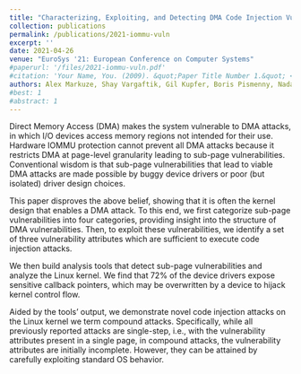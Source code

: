 ```yaml
---
title: "Characterizing, Exploiting, and Detecting DMA Code Injection Vulnerabilities in the Presence of an IOMMU"
collection: publications
permalink: /publications/2021-iommu-vuln
excerpt: ''
date: 2021-04-26
venue: "EuroSys '21: European Conference on Computer Systems"
#paperurl: '/files/2021-iommu-vuln.pdf'
#citation: 'Your Name, You. (2009). &quot;Paper Title Number 1.&quot; <i>Journal 1</i>. 1(1).'
authors: Alex Markuze, Shay Vargaftik, Gil Kupfer, Boris Pismenny, Nadav Amit, Adam Morrison, and Dan Tsafrir
#best: 1
#abstract: 1
---
```

Direct Memory Access (DMA) makes the system vulnerable
to DMA attacks, in which I/O devices access memory
regions not intended for their use. Hardware IOMMU protection
cannot prevent all DMA attacks because it restricts
DMA at page-level granularity leading to sub-page vulnerabilities.
Conventional wisdom is that sub-page vulnerabilities
that lead to viable DMA attacks are made possible by buggy
device drivers or poor (but isolated) driver design choices.

This paper disproves the above belief, showing that it is
often the kernel design that enables a DMA attack. To this
end, we first categorize sub-page vulnerabilities into four
categories, providing insight into the structure of DMA
vulnerabilities. Then, to exploit these vulnerabilities, we
identify a set of three vulnerability attributes which are
sufficient to execute code injection attacks.

We then build analysis tools that detect sub-page
vulnerabilities and analyze the Linux kernel. We find that 72%
of the device drivers expose sensitive callback pointers, which
may be overwritten by a device to hijack kernel control flow.

Aided by the tools’ output, we demonstrate novel code
injection attacks on the Linux kernel we term compound
attacks. Specifically, while all previously reported attacks are
single-step, i.e., with the vulnerability attributes present in a
single page, in compound attacks, the vulnerability attributes
are initially incomplete. However, they can be attained by
carefully exploiting standard OS behavior.
